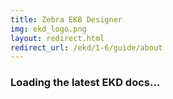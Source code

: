 ```yaml
---
title: Zebra EKB Designer
img: ekd_logo.png
layout: redirect.html
redirect_url: /ekd/1-6/guide/about
---
```


### Loading the latest EKD docs...










